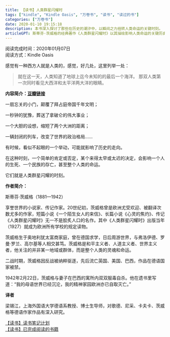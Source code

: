 ```yaml
---
title: 【读书】人类群星闪耀时
tags: ["kindle", "Kindle Oasis", "万卷书", "读书", "读过的书"]
categories: ["万卷书"]
date: 2020-01-10 19:15:18
description: 本书深入探讨了那些在历史的潮汐中，以瞬间之力扭转人类命运的关键时刻。
articleGPT: 斯蒂芬·茨威格的经典著作《人类群星闪耀时》以其描绘影响人类命运的关键历史时刻而闻名，但有读者指出其中存在西方中心视角。
---
```


阅读完成时间：2020年01月07日  
阅读方式：Kindle Oasis

感觉有一种西方人就是人类的，感觉，好几处，这里列举一处：

> 就在这一天，人类知道了地球上迄今未知的的最后一个海洋。 那双人类第一次同时看见大西洋和太平洋两大洋的眼睛。

**内容简介：[豆瓣链接](https://book.douban.com/subject/33385476/)**

一扇忘关的小门，颠覆了拜占庭帝国千年文明；

一秒钟的犹豫，葬送了拿破仑的伟大事业；

一个大胆的设想，缩短了两个大洲的距离；

一辆封闭的列车，改变了世界的政治格局……

有时候，看似不起眼的一个举动，可能就影响了历史的走向。

在这种时刻，一个简单的肯定或否定，某个来得太早或太迟的决定，会影响一个人的生死、一个民族的存亡，甚至整个人类的命运。

它们就是人类群星闪耀的时刻。

**作者简介：**

斯蒂芬·茨威格（1881—1942）

享誉世界的小说家、传记作家。20世纪初，茨威格曾是欧洲尤受欢迎、被翻译次数尤多的作家，短篇小说《一个陌生女人的来信》、长篇小说《心灵的焦灼》、传记《人类群星闪耀时》无一不是脍炙人口的名作。其中《人类群星闪耀时》出版当年（1927）就成为欧洲所有学校的规定读物。

茨威格生于奥地利犹太富商家庭，曾在德国求学，日后周游世界，与弗洛伊德、罗曼·罗兰、高尔基等人相交甚笃。茨威格是和平主义者、人道主义者、世界主义者，他关注的并非某一地域或群体，而是整个人类的灵魂和命运。

二战时期，茨威格因反战被纳粹驱逐，先后流亡英国、美国、巴西，作品在德语国家被禁。

1942年2月22日，茨威格与妻子在巴西的寓所内双双服毒自杀。他在遗书里写道：“我的母语世界已经沉沦，我的精神家园欧洲亦已自取灭亡。”

**译者**

梁锡江，上海外国语大学德语系教授、博士生导师，对歌德、尼采、卡夫卡、茨威格等德语作家作品有深入研究。

[【读书】读书笔记计划](./2016-11-14-reading-plan)  
[【读书】已完成阅读的书籍](./2017-03-15-reading-done)

